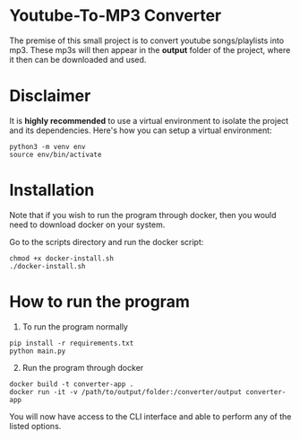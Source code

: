 # Youtube-To-MP3 Converter

The premise of this small project is to convert youtube songs/playlists into mp3. These mp3s will then appear in the __output__ folder of the project, where it then can be downloaded and used.  


# Disclaimer 


It is __highly recommended__ to use a virtual environment to isolate the project and its dependencies. Here's how you can setup a virtual environment:


```
python3 -m venv env 
source env/bin/activate
```

# Installation 

Note that if you wish to run the program through docker, then you would need to download docker on your system. 

Go to the scripts directory and run the docker script:

```
chmod +x docker-install.sh
./docker-install.sh
```


# How to run the program 


1) To run the program normally 


```
pip install -r requirements.txt
python main.py
```


2) Run the program through docker 

```
docker build -t converter-app . 
docker run -it -v /path/to/output/folder:/converter/output converter-app
```

You will now have access to the CLI interface and able to perform any of the listed options. 
